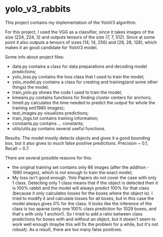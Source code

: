 # yolo_v3_rabbits
This project contains my implementation of the YoloV3 algorithm.

For this project, I used the VGG as a classifier, since it takes images of the size (224, 224, 3) and outputs tensors of the size (7, 7, 512). Since at some point it also outputs a tensors of sizes (14, 14, 256) and (28, 28, 128), which makes it an good candidate for YoloV3 model.

Some info about project files:
- data.py contains a class for data preparations and decoding model predictions;
- yolo_loss.py contains the loss class that I used to train the model;
- yolo_model.py contains a class for creating and training(and some other things) the model;
- train_yolo.py shows the code I used to train the model;
- kmeans.py contains functions for finding cluster centers for anchors;
- timeit.py calculates the time needed to predict the output for whole the training set(1980 images);
- test_images.py visualizes predictions;
- train_logs.txt contains training information;
- constants.py contains ... constants;
- utils/utils.py contains several useful functions.

Results:
The model mostly detects objects and gives it a good bounding box, but it also gives to much false positive predictions.
Precision ~ 0.1, Recall ~ 0.7.

There are several possible reasons for this:
- the original training set contains only 66 images (after the addition - 1980 images), which is not enough to train the exact model;
- My loss isn't good enough. Yolo Papers do not cover the case with only 1 class. Detecting only 1 class means that if the object is detected then it is 100% rabbit and the model will always predict 100% for that class (because it only calculates losses for the boxes where the object is). I tried to modify it and calculate losses for all boxes, but in this case the model always gives 0% for the class. It looks like the inference of the class is too sparse (only one 100% class prediction for 1029 boxes, and that's with only 1 anchor!). So I tried to add a ratio between class predictions for boxes with and without an object, but it doesn't seem to work well enough (maybe this will fix the problem for a while, but it's not robust). As a result, there are too many false positives.
